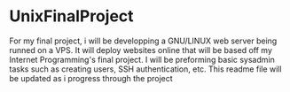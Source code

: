# UnixFinalProject
For my final project, i will be developping a GNU/LINUX web server being runned on a VPS.
It will deploy websites online that will be based off my Internet Programming's final project.
I will be preforming basic sysadmin tasks such as creating users, SSH authentication,
etc. This readme file will be updated as i progress through the project
